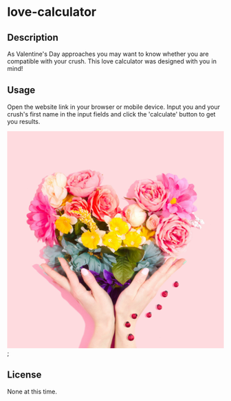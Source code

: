 # love-calculator

## Description
As Valentine's Day approaches you may want to know whether you are compatible with your crush. This love calculator was designed with you in mind!

## Usage
Open the website link in your browser or mobile device. Input you and your crush's first name in the input fields and click the 'calculate' button to get you results.

![alt text](./assets/images/pic-1.jpg);

## License
None at this time.
